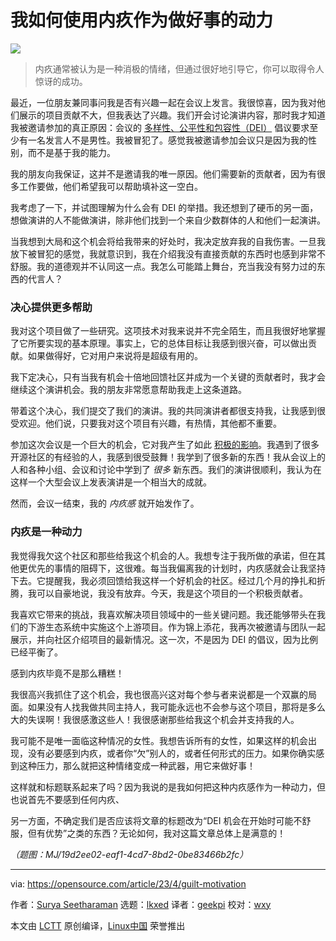 [#]: subject: "How I used guilt as a motivator for good"
[#]: via: "https://opensource.com/article/23/4/guilt-motivation"
[#]: author: "Surya Seetharaman https://opensource.com/users/its-surya"
[#]: collector: "lkxed"
[#]: translator: "geekpi"
[#]: reviewer: "wxy"
[#]: publisher: "wxy"
[#]: url: "https://linux.cn/article-15853-1.html"

我如何使用内疚作为做好事的动力
======

![][0]

> 内疚通常被认为是一种消极的情绪，但通过很好地引导它，你可以取得令人惊讶的成功。

最近，一位朋友兼同事问我是否有兴趣一起在会议上发言。我很惊喜，因为我对他们展示的项目贡献不大，但我表达了兴趣。我们开会讨论演讲内容，那时我才知道我被邀请参加的真正原因：会议的 [多样性、公平性和包容性（DEI）][1] 倡议要求至少有一名发言人不是男性。我被冒犯了。感觉我被邀请参加会议只是因为我的性别，而不是基于我的能力。

我的朋友向我保证，这并不是邀请我的唯一原因。他们需要新的贡献者，因为有很多工作要做，他们希望我可以帮助填补这一空白。

我考虑了一下，并试图理解为什么会有 DEI 的举措。我还想到了硬币的另一面，想做演讲的人不能做演讲，除非他们找到一个来自少数群体的人和他们一起演讲。

当我想到大局和这个机会将给我带来的好处时，我决定放弃我的自我伤害。一旦我放下被冒犯的感觉，我就意识到，我在介绍我没有直接贡献的东西时也感到非常不舒服。我的道德观并不认同这一点。我怎么可能踏上舞台，充当我没有努力过的东西的代言人？

### 决心提供更多帮助

我对这个项目做了一些研究。这项技术对我来说并不完全陌生，而且我很好地掌握了它所要实现的基本原理。事实上，它的总体目标让我感到很兴奋，可以做出贡献。如果做得好，它对用户来说将是超级有用的。

我下定决心，只有当我有机会十倍地回馈社区并成为一个关键的贡献者时，我才会继续这个演讲机会。我的朋友非常愿意帮助我走上这条道路。

带着这个决心，我们提交了我们的演讲。我的共同演讲者都很支持我，让我感到很受欢迎。他们说，只要我对这个项目有兴趣，有热情，其他都不重要。

参加这次会议是一个巨大的机会，它对我产生了如此 [积极的影响][4]。我遇到了很多开源社区的有经验的人，我感到很受鼓舞！我学到了很多新的东西！我从会议上的人和各种小组、会议和讨论中学到了 _很多_ 新东西。我们的演讲很顺利，我认为在这样一个大型会议上发表演讲是一个相当大的成就。

然而，会议一结束，我的 _内疚感_ 就开始发作了。

### 内疚是一种动力

我觉得我欠这个社区和那些给我这个机会的人。我想专注于我所做的承诺，但在其他更优先的事情的阻碍下，这很难。每当我偏离我的计划时，内疚感就会让我坚持下去。它提醒我，我必须回馈给我这样一个好机会的社区。经过几个月的挣扎和折腾，我可以自豪地说，我没有放弃。今天，我是这个项目的一个积极贡献者。

我喜欢它带来的挑战，我喜欢解决项目领域中的一些关键问题。我还能够带头在我们的下游生态系统中实施这个上游项目。作为锦上添花，我再次被邀请与团队一起展示，并向社区介绍项目的最新情况。这一次，不是因为 DEI 的倡议，因为比例已经平衡了。

感到内疚毕竟不是那么糟糕！

我很高兴我抓住了这个机会，我也很高兴这对每个参与者来说都是一个双赢的局面。如果没有人找我做共同主持人，我可能永远也不会参与这个项目，那将是多么大的失误啊！我很感激这些人！我很感谢那些给我这个机会并支持我的人。

我可能不是唯一面临这种情况的女性。我想告诉所有的女性，如果这样的机会出现，没有必要感到内疚，或者你“欠”别人的，或者任何形式的压力。如果你确实感到这种压力，那么就把这种情绪变成一种武器，用它来做好事！

这样就和标题联系起来了吗？因为我说的是我如何把这种内疚感作为一种动力，但也说首先不要感到任何内疚、

另一方面，不确定我们是否应该将文章的标题改为“DEI 机会在开始时可能不舒服，但有优势”之类的东西？无论如何，我对这篇文章总体上是满意的！

*（题图：MJ/19d2ee02-eaf1-4cd7-8bd2-0be83466b2fc）*

--------------------------------------------------------------------------------

via: https://opensource.com/article/23/4/guilt-motivation

作者：[Surya Seetharaman][a]
选题：[lkxed][b]
译者：[geekpi](https://github.com/geekpi)
校对：[wxy](https://github.com/wxy)

本文由 [LCTT](https://github.com/LCTT/TranslateProject) 原创编译，[Linux中国](https://linux.cn/) 荣誉推出

[a]: https://opensource.com/users/its-surya
[b]: https://github.com/lkxed/
[1]: https://opensource.com/tags/diversity-and-inclusion
[3]: https://opensource.com/article/23/3/open-source-after-grief
[4]: https://opensource.com/article/23/4/tips-tech-conference
[0]: https://img.linux.net.cn/data/attachment/album/202305/27/201649x9zwpawepddpp71o.jpg